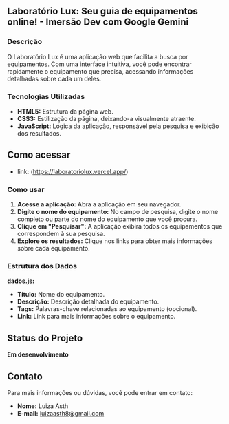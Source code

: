 ## Laboratório Lux: Seu guia de equipamentos online! - Imersão Dev com Google Gemini

### Descrição

O Laboratório Lux é uma aplicação web que facilita a busca por equipamentos. Com uma interface intuitiva, você pode encontrar rapidamente o equipamento que precisa, acessando informações detalhadas sobre cada um deles.

### Tecnologias Utilizadas

* **HTML5:** Estrutura da página web.
* **CSS3:** Estilização da página, deixando-a visualmente atraente.
* **JavaScript:** Lógica da aplicação, responsável pela pesquisa e exibição dos resultados.

## Como acessar 

- link: (https://laboratoriolux.vercel.app/)

### Como usar

1. **Acesse a aplicação:** Abra a aplicação em seu navegador.
2. **Digite o nome do equipamento:** No campo de pesquisa, digite o nome completo ou parte do nome do equipamento que você procura.
3. **Clique em "Pesquisar":** A aplicação exibirá todos os equipamentos que correspondem à sua pesquisa.
4. **Explore os resultados:** Clique nos links para obter mais informações sobre cada equipamento.

### Estrutura dos Dados

**dados.js:**
* **Título:** Nome do equipamento.
* **Descrição:** Descrição detalhada do equipamento.
* **Tags:** Palavras-chave relacionadas ao equipamento (opcional).
* **Link:** Link para mais informações sobre o equipamento.

## Status do Projeto

**Em desenvolvimento**

## Contato

Para mais informações ou dúvidas, você pode entrar em contato:

- **Nome:** Luiza Asth
- **E-mail:** luizaasth8@gmail.com

